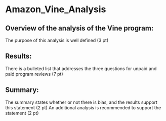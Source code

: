 # Amazon_Vine_Analysis

## Overview of the analysis of the Vine program:

The purpose of this analysis is well defined (3 pt)

## Results:

There is a bulleted list that addresses the three questions for unpaid and paid program reviews (7 pt)

## Summary:

The summary states whether or not there is bias, and the results support this statement (2 pt)
An additional analysis is recommended to support the statement (2 pt)
